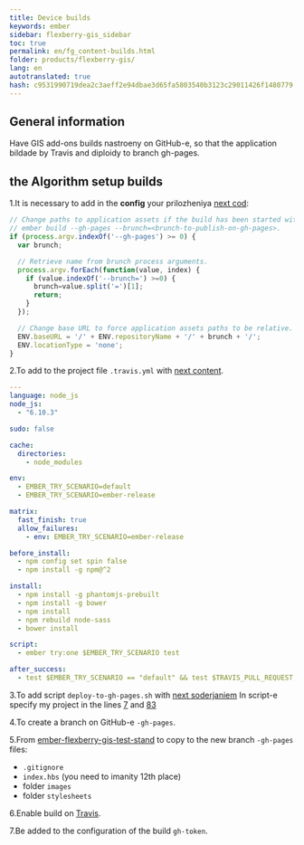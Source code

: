 ```yaml
--- 
title: Device builds 
keywords: ember 
sidebar: flexberry-gis_sidebar 
toc: true 
permalink: en/fg_content-builds.html 
folder: products/flexberry-gis/ 
lang: en 
autotranslated: true 
hash: c9531990719dea2c3aeff2e94dbae3d65fa5803540b3123c29011426f1480779 
--- 
```


## General information 

Have GIS add-ons builds nastroeny on GitHub-e, so that the application bildade by Travis and diploidy to branch gh-pages. 

## the Algorithm setup builds 

1.It is necessary to add in the **config** your prilozheniya [next cod](https://github.com/Flexberry/ember-flexberry-gis-test-stand/blob/develop/config/environment.js#L165): 

```js
// Change paths to application assets if the build has been started with the following parameters: 
// ember build --gh-pages --brunch=<brunch-to-publish-on-gh-pages>. 
if (process.argv.indexOf('--gh-pages') >= 0) {
  var brunch;

  // Retrieve name from brunch process arguments. 
  process.argv.forEach(function(value, index) {
    if (value.indexOf('--brunch=') >=0) {
      brunch=value.split('=')[1];
      return;
    }
  });

  // Change base URL to force application assets paths to be relative. 
  ENV.baseURL = '/' + ENV.repositoryName + '/' + brunch + '/';
  ENV.locationType = 'none';
}
``` 

2.To add to the project file `.travis.yml` with [next content](https://github.com/Flexberry/ember-flexberry-gis-test-stand/blob/develop/.travis.yml). 

```yaml
---
language: node_js
node_js:
  - "6.10.3"

sudo: false

cache:
  directories:
    - node_modules

env:
  - EMBER_TRY_SCENARIO=default
  - EMBER_TRY_SCENARIO=ember-release

matrix:
  fast_finish: true
  allow_failures:
    - env: EMBER_TRY_SCENARIO=ember-release

before_install:
  - npm config set spin false
  - npm install -g npm@^2

install:
  - npm install -g phantomjs-prebuilt
  - npm install -g bower
  - npm install
  - npm rebuild node-sass
  - bower install

script:
  - ember try:one $EMBER_TRY_SCENARIO test

after_success:
  - test $EMBER_TRY_SCENARIO == "default" && test $TRAVIS_PULL_REQUEST == "false" && ember build --gh-pages --brunch=$TRAVIS_BRANCH && bash scripts/deploy-to-gh-pages.sh
``` 

3.To add script `deploy-to-gh-pages.sh` with [next soderjaniem](https://github.com/Flexberry/ember-flexberry-gis-test-stand/blob/develop/scripts/deploy-to-gh-pages.sh) 
In script-e specify my project in the lines [7](https://github.com/Flexberry/ember-flexberry-gis-test-stand/blob/develop/scripts/deploy-to-gh-pages.sh#L7) and [83](https://github.com/Flexberry/ember-flexberry-gis-test-stand/blob/develop/scripts/deploy-to-gh-pages.sh#L83) 

4.To create a branch on GitHub-e `-gh-pages`. 

5.From [ember-flexberry-gis-test-stand](https://github.com/Flexberry/ember-flexberry-gis-test-stand/tree/gh-pages) to copy to the new branch `-gh-pages` files: 

* `.gitignore` 
* `index.hbs` (you need to imanity 12th place) 
* folder `images` 
* folder `stylesheets` 

6.Enable build on [Travis](https://travis-ci.org/). 

7.Be added to the configuration of the build `gh-token`. 



